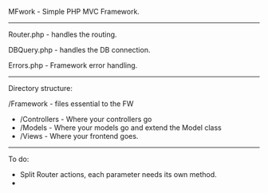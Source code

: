 MFwork - Simple PHP MVC Framework.

---

Router.php - handles the routing.

DBQuery.php - handles the DB connection.

Errors.php - Framework error handling.

---

Directory structure:

/Framework - files essential to the FW

* /Controllers - Where your controllers go
* /Models - Where your models go and extend the Model class
* /Views - Where your frontend goes.

--- 
To do:

- Split Router actions, each parameter needs its own method.
- 